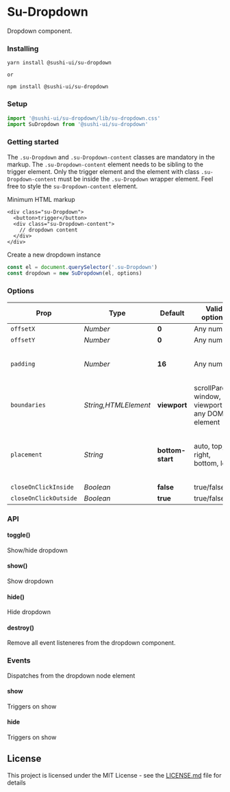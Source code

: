 # Su-Dropdown

Dropdown component.

### Installing

```
yarn install @sushi-ui/su-dropdown

or

npm install @sushi-ui/su-dropdown
```

### Setup

```javascript
import '@sushi-ui/su-dropdown/lib/su-dropdown.css'
import SuDropdown from '@sushi-ui/su-dropdown'
```

### Getting started

The `.su-Dropdown` and `.su-Dropdown-content` classes are mandatory in the markup.
The `.su-Dropdown-content` element needs to be sibling to the trigger element.
Only the trigger element and the element with class `.su-Dropdown-content` must be inside the `.su-Dropdown` wrapper element.
Feel free to style the `su-Dropdown-content` element.

Minimum HTML markup

```hmtl
<div class="su-Dropdown">
  <button>trigger</button>
  <div class="su-Dropdown-content">
    // dropdown content
  </div>
</div>
```

Create a new dropdown instance

```javascript
const el = document.querySelector('.su-Dropdown')
const dropdown = new SuDropdown(el, options)
```

### Options

| Prop                  | Type                 | Default          | Valid options                                     | Desc                                         |
| --------------------- | -------------------- | ---------------- | ------------------------------------------------- | -------------------------------------------- |
| `offsetX`             | _Number_             | **0**            | Any number                                        | -                                            |
| `offsetY`             | _Number_             | **0**            | Any number                                        | -                                            |
| `padding`             | _Number_             | **16**           | Any number                                        | Padding from boundary element                |
| `boundaries`          | _String,HTMLElement_ | **viewport**     | scrollParent, window, viewport or any DOM element |
| `placement`           | _String_             | **bottom-start** | auto, top, right, bottom, left                    | Option can also have modifier (-start, -end) |
| `closeOnClickInside`  | _Boolean_            | **false**        | true/false                                        | -                                            |
| `closeOnClickOutside` | _Boolean_            | **true**         | true/false                                        | -                                            |

### API

#### toggle()

Show/hide dropdown

#### show()

Show dropdown

#### hide()

Hide dropdown

#### destroy()

Remove all event listeneres from the dropdown component.

### Events

Dispatches from the dropdown node element

#### show

Triggers on show

#### hide

Triggers on show

## License

This project is licensed under the MIT License - see the [LICENSE.md](LICENSE.md) file for details
